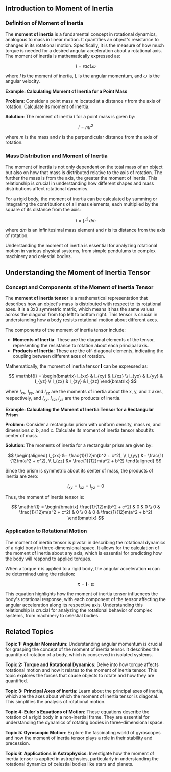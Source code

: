 ## Introduction to Moment of Inertia

### Definition of Moment of Inertia

The **moment of inertia** is a fundamental concept in rotational dynamics, analogous to mass in linear motion. It quantifies an object's resistance to changes in its rotational motion. Specifically, it is the measure of how much torque is needed for a desired angular acceleration about a rotational axis. The moment of inertia is mathematically expressed as:

$$
I = rac{L}{\omega}
$$

where $I$ is the moment of inertia, $L$ is the angular momentum, and $\omega$ is the angular velocity.

<div class="example-box" style="clear: both;">

**Example: Calculating Moment of Inertia for a Point Mass**

**Problem**: Consider a point mass $m$ located at a distance $r$ from the axis of rotation. Calculate its moment of inertia.

**Solution**: The moment of inertia $I$ for a point mass is given by:

$$
I = mr^2
$$

where $m$ is the mass and $r$ is the perpendicular distance from the axis of rotation.

</div>

### Mass Distribution and Moment of Inertia

The moment of inertia is not only dependent on the total mass of an object but also on how that mass is distributed relative to the axis of rotation. The further the mass is from the axis, the greater the moment of inertia. This relationship is crucial in understanding how different shapes and mass distributions affect rotational dynamics.

For a rigid body, the moment of inertia can be calculated by summing or integrating the contributions of all mass elements, each multiplied by the square of its distance from the axis:

$$
I = \int r^2 \, dm
$$

where $dm$ is an infinitesimal mass element and $r$ is its distance from the axis of rotation.

Understanding the moment of inertia is essential for analyzing rotational motion in various physical systems, from simple pendulums to complex machinery and celestial bodies.

## Understanding the Moment of Inertia Tensor

### Concept and Components of the Moment of Inertia Tensor

The **moment of inertia tensor** is a mathematical representation that describes how an object's mass is distributed with respect to its rotational axes. It is a 3x3 symmetric matrix, which means it has the same values across the diagonal from top left to bottom right. This tensor is crucial in understanding how a body resists rotational motion about different axes.

The components of the moment of inertia tensor include:

- **Moments of Inertia**: These are the diagonal elements of the tensor, representing the resistance to rotation about each principal axis.
- **Products of Inertia**: These are the off-diagonal elements, indicating the coupling between different axes of rotation.

Mathematically, the moment of inertia tensor $\mathbf{I}$ can be expressed as:

$$
\mathbf{I} = \begin{bmatrix}
I_{xx} & I_{xy} & I_{xz} \\
I_{yx} & I_{yy} & I_{yz} \\
I_{zx} & I_{zy} & I_{zz}
\end{bmatrix}
$$

where $I_{xx}$, $I_{yy}$, and $I_{zz}$ are the moments of inertia about the x, y, and z axes, respectively, and $I_{xy}$, $I_{xz}$, $I_{yz}$ are the products of inertia.

<div class="example-box" style="clear: both;">

**Example: Calculating the Moment of Inertia Tensor for a Rectangular Prism**

**Problem**: Consider a rectangular prism with uniform density, mass $m$, and dimensions $a$, $b$, and $c$. Calculate its moment of inertia tensor about its center of mass.

**Solution**: The moments of inertia for a rectangular prism are given by:

$$
\begin{aligned}
I_{xx} &= \frac{1}{12}m(b^2 + c^2), \\
I_{yy} &= \frac{1}{12}m(a^2 + c^2), \\
I_{zz} &= \frac{1}{12}m(a^2 + b^2)
\end{aligned}
$$

Since the prism is symmetric about its center of mass, the products of inertia are zero:

$$
I_{xy} = I_{xz} = I_{yz} = 0
$$

Thus, the moment of inertia tensor is:

$$
\mathbf{I} = \begin{bmatrix}
\frac{1}{12}m(b^2 + c^2) & 0 & 0 \\
0 & \frac{1}{12}m(a^2 + c^2) & 0 \\
0 & 0 & \frac{1}{12}m(a^2 + b^2)
\end{bmatrix}
$$

</div>

### Application to Rotational Motion

The moment of inertia tensor is pivotal in describing the rotational dynamics of a rigid body in three-dimensional space. It allows for the calculation of the moment of inertia about any axis, which is essential for predicting how the body will respond to applied torques.

When a torque $\mathbf{\tau}$ is applied to a rigid body, the angular acceleration $\mathbf{\alpha}$ can be determined using the relation:

$$
\mathbf{\tau} = \mathbf{I} \cdot \mathbf{\alpha}
$$

This equation highlights how the moment of inertia tensor influences the body's rotational response, with each component of the tensor affecting the angular acceleration along its respective axis. Understanding this relationship is crucial for analyzing the rotational behavior of complex systems, from machinery to celestial bodies.

<div style="clear: both;">

## Related Topics

<div class="related-topics">

**Topic 1: Angular Momentum**: Understanding angular momentum is crucial for grasping the concept of the moment of inertia tensor. It describes the quantity of rotation of a body, which is conserved in isolated systems.

**Topic 2: Torque and Rotational Dynamics**: Delve into how torque affects rotational motion and how it relates to the moment of inertia tensor. This topic explores the forces that cause objects to rotate and how they are quantified.

**Topic 3: Principal Axes of Inertia**: Learn about the principal axes of inertia, which are the axes about which the moment of inertia tensor is diagonal. This simplifies the analysis of rotational motion.

**Topic 4: Euler's Equations of Motion**: These equations describe the rotation of a rigid body in a non-inertial frame. They are essential for understanding the dynamics of rotating bodies in three-dimensional space.

**Topic 5: Gyroscopic Motion**: Explore the fascinating world of gyroscopes and how the moment of inertia tensor plays a role in their stability and precession.

**Topic 6: Applications in Astrophysics**: Investigate how the moment of inertia tensor is applied in astrophysics, particularly in understanding the rotational dynamics of celestial bodies like stars and planets.

</div>

</div>